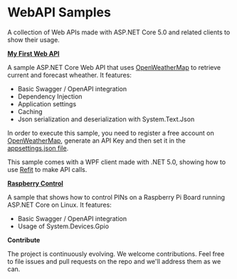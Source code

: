 # WebAPI Samples

A collection of Web APIs made with ASP.NET Core 5.0 and related clients to show their usage.

**[My First Web API](src/MyFirstWebApi/)**

A sample ASP.NET Core Web API that uses [OpenWeatherMap](https://openweathermap.org) to retrieve current and forecast wheather. It features:

- Basic Swagger / OpenAPI integration
- Dependency Injection
- Application settings
- Caching
- Json serialization and deserialization with System.Text.Json 

In order to execute this sample, you need to register a free account on [OpenWeatherMap](https://openweathermap.org), generate an API Key and then set it in the [appsettings.json file](src/MyFirstWebApi/appsettings.json#L3).

This sample comes with a WPF client made with .NET 5.0, showing how to use [Refit](https://github.com/reactiveui/refit) to make API calls.

**[Raspberry Control](src/RaspberryControl/)**

A sample that shows how to control PINs on a Raspberry Pi Board running ASP.NET Core on Linux. It features:

- Basic Swagger / OpenAPI integration
- Usage of System.Devices.Gpio

**Contribute**

The project is continuously evolving. We welcome contributions. Feel free to file issues and pull requests on the repo and we'll address them as we can.
